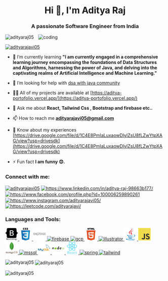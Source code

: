 <h1 align="center">Hi 👋, I'm Aditya Raj</h1>
<h3 align="center">A passionate Software Engineer from India</h3>
<img align="right" alt= "coding" width="400" src="https://user-images.githubusercontent.com/55389276/140866485-8fb1c876-9a8f-4d6a-98dc-08c4981eaf70.gif" >

<p align="left"> <img src="https://komarev.com/ghpvc/?username=adityaraj05&label=Profile%20views&color=0e75b6&style=flat" alt="adityaraj05" /> </p>

<p align="left"> <a href="https://twitter.com/adityarajavi05" target="blank"><img src="https://img.shields.io/twitter/follow/adityarajavi05?logo=twitter&style=for-the-badge" alt="adityarajavi05" /></a> </p>

- 🌱 I’m currently learning **"I am currently engaged in a comprehensive learning journey encompassing the foundations of Data Structures and Algorithms, harnessing the power of Java, and delving into the captivating realms of Artificial Intelligence and Machine Learning."**

- 🤝 I’m looking for help with [dsa with java community](https://leetcode.com/Adityarajavi/)

- 👨‍💻 All of my projects are available at [https://aditya-portofolio.vercel.app/](https://aditya-portofolio.vercel.app/)

- 💬 Ask me about **React, Tailwind Css , Bootstrap and firebase etc..**

- 📫 How to reach me **adityarajavi05@gmail.com**

- 📄 Know about my experiences [https://drive.google.com/file/d/1C4E8PmIaLuxaowDlylZsU8fLZwYtpXAG/view?usp=drivesdk](https://drive.google.com/file/d/1C4E8PmIaLuxaowDlylZsU8fLZwYtpXAG/view?usp=drivesdk)

- ⚡ Fun fact **I am funny 😊.**

<h3 align="left">Connect with me:</h3>
<p align="left">
<a href="https://twitter.com/adityarajavi05" target="blank"><img align="center" src="https://raw.githubusercontent.com/rahuldkjain/github-profile-readme-generator/master/src/images/icons/Social/twitter.svg" alt="adityarajavi05" height="30" width="40" /></a>
<a href="https://linkedin.com/in/https://www.linkedin.com/in/aditya-raj-98663b177/" target="blank"><img align="center" src="https://raw.githubusercontent.com/rahuldkjain/github-profile-readme-generator/master/src/images/icons/Social/linked-in-alt.svg" alt="https://www.linkedin.com/in/aditya-raj-98663b177/" height="30" width="40" /></a>
<a href="https://fb.com/https://www.facebook.com/profile.php?id=100006259890261" target="blank"><img align="center" src="https://raw.githubusercontent.com/rahuldkjain/github-profile-readme-generator/master/src/images/icons/Social/facebook.svg" alt="https://www.facebook.com/profile.php?id=100006259890261" height="30" width="40" /></a>
<a href="https://instagram.com/https://www.instagram.com/adityarajavi05/" target="blank"><img align="center" src="https://raw.githubusercontent.com/rahuldkjain/github-profile-readme-generator/master/src/images/icons/Social/instagram.svg" alt="https://www.instagram.com/adityarajavi05/" height="30" width="40" /></a>
<a href="https://www.leetcode.com/https://leetcode.com/adityarajavi/" target="blank"><img align="center" src="https://raw.githubusercontent.com/rahuldkjain/github-profile-readme-generator/master/src/images/icons/Social/leet-code.svg" alt="https://leetcode.com/adityarajavi/" height="30" width="40" /></a>
</p>

<h3 align="left">Languages and Tools:</h3>
<p align="left"> <a href="https://getbootstrap.com" target="_blank" rel="noreferrer"> <img src="https://raw.githubusercontent.com/devicons/devicon/master/icons/bootstrap/bootstrap-plain-wordmark.svg" alt="bootstrap" width="40" height="40"/> </a> <a href="https://www.w3schools.com/css/" target="_blank" rel="noreferrer"> <img src="https://raw.githubusercontent.com/devicons/devicon/master/icons/css3/css3-original-wordmark.svg" alt="css3" width="40" height="40"/> </a> <a href="https://expressjs.com" target="_blank" rel="noreferrer"> <img src="https://raw.githubusercontent.com/devicons/devicon/master/icons/express/express-original-wordmark.svg" alt="express" width="40" height="40"/> </a> <a href="https://firebase.google.com/" target="_blank" rel="noreferrer"> <img src="https://www.vectorlogo.zone/logos/firebase/firebase-icon.svg" alt="firebase" width="40" height="40"/> </a> <a href="https://cloud.google.com" target="_blank" rel="noreferrer"> <img src="https://www.vectorlogo.zone/logos/google_cloud/google_cloud-icon.svg" alt="gcp" width="40" height="40"/> </a> <a href="https://www.w3.org/html/" target="_blank" rel="noreferrer"> <img src="https://raw.githubusercontent.com/devicons/devicon/master/icons/html5/html5-original-wordmark.svg" alt="html5" width="40" height="40"/> </a> <a href="https://www.adobe.com/in/products/illustrator.html" target="_blank" rel="noreferrer"> <img src="https://www.vectorlogo.zone/logos/adobe_illustrator/adobe_illustrator-icon.svg" alt="illustrator" width="40" height="40"/> </a> <a href="https://www.java.com" target="_blank" rel="noreferrer"> <img src="https://raw.githubusercontent.com/devicons/devicon/master/icons/java/java-original.svg" alt="java" width="40" height="40"/> </a> <a href="https://developer.mozilla.org/en-US/docs/Web/JavaScript" target="_blank" rel="noreferrer"> <img src="https://raw.githubusercontent.com/devicons/devicon/master/icons/javascript/javascript-original.svg" alt="javascript" width="40" height="40"/> </a> <a href="https://www.mongodb.com/" target="_blank" rel="noreferrer"> <img src="https://raw.githubusercontent.com/devicons/devicon/master/icons/mongodb/mongodb-original-wordmark.svg" alt="mongodb" width="40" height="40"/> </a> <a href="https://www.microsoft.com/en-us/sql-server" target="_blank" rel="noreferrer"> <img src="https://www.svgrepo.com/show/303229/microsoft-sql-server-logo.svg" alt="mssql" width="40" height="40"/> </a> <a href="https://www.mysql.com/" target="_blank" rel="noreferrer"> <img src="https://raw.githubusercontent.com/devicons/devicon/master/icons/mysql/mysql-original-wordmark.svg" alt="mysql" width="40" height="40"/> </a> <a href="https://nodejs.org" target="_blank" rel="noreferrer"> <img src="https://raw.githubusercontent.com/devicons/devicon/master/icons/nodejs/nodejs-original-wordmark.svg" alt="nodejs" width="40" height="40"/> </a> <a href="https://reactjs.org/" target="_blank" rel="noreferrer"> <img src="https://raw.githubusercontent.com/devicons/devicon/master/icons/react/react-original-wordmark.svg" alt="react" width="40" height="40"/> </a> <a href="https://spring.io/" target="_blank" rel="noreferrer"> <img src="https://www.vectorlogo.zone/logos/springio/springio-icon.svg" alt="spring" width="40" height="40"/> </a> <a href="https://tailwindcss.com/" target="_blank" rel="noreferrer"> <img src="https://www.vectorlogo.zone/logos/tailwindcss/tailwindcss-icon.svg" alt="tailwind" width="40" height="40"/> </a> </p>

<p><img align="left" src="https://github-readme-stats.vercel.app/api/top-langs?username=adityaraj05&show_icons=true&locale=en&layout=compact" alt="adityaraj05" /></p>

<p>&nbsp;<img align="center" src="https://github-readme-stats.vercel.app/api?username=adityaraj05&show_icons=true&locale=en" alt="adityaraj05" /></p>

<p><img align="center" src="https://github-readme-streak-stats.herokuapp.com/?user=adityaraj05&" alt="adityaraj05" /></p>

